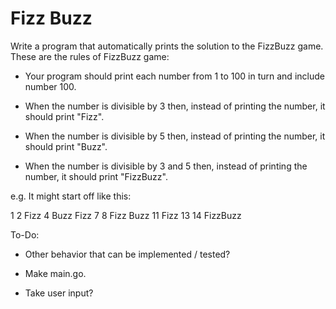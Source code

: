 # Fizz Buzz

Write a program that automatically prints the solution to the FizzBuzz game. These are the rules of FizzBuzz game:

- Your program should print each number from 1 to 100 in turn and include number 100.

- When the number is divisible by 3 then, instead of printing the number, it should print "Fizz".

- When the number is divisible by 5 then, instead of printing the number, it should print "Buzz".

- When the number is divisible by 3 and 5 then, instead of printing the number, it should print "FizzBuzz".

e.g. It might start off like this:

1
2
Fizz
4
Buzz
Fizz
7
8
Fizz
Buzz
11
Fizz
13
14
FizzBuzz

To-Do:
- Other behavior that can be implemented / tested?

- Make main.go.

- Take user input?



